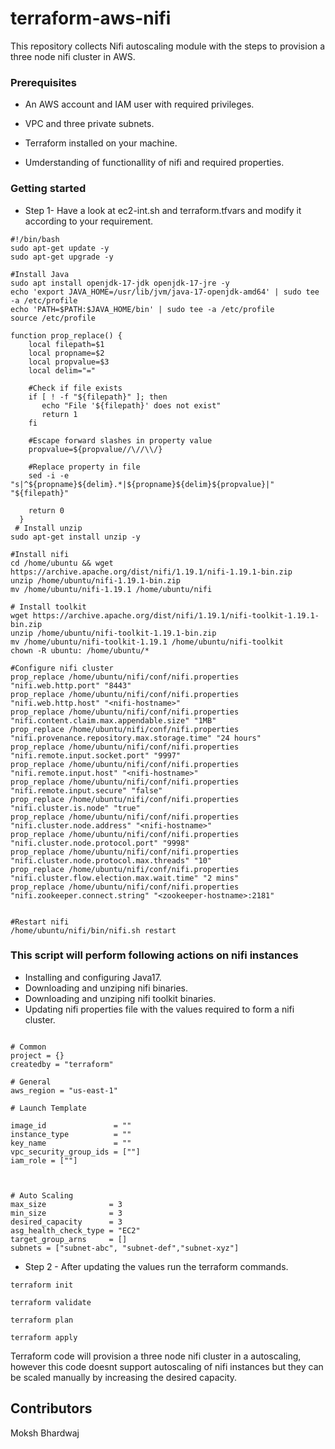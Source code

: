 # terraform-aws-nifi


This repository collects Nifi autoscaling module with the steps to provision a three node nifi cluster in AWS.


### Prerequisites

* An AWS account and IAM user with required privileges.

* VPC and three private subnets.

* Terraform installed on your machine.
* Umderstanding of functionallity of nifi and required properties.

### Getting started

* Step 1- Have a look at ec2-int.sh and terraform.tfvars and modify it according to your requirement.

```
#!/bin/bash
sudo apt-get update -y
sudo apt-get upgrade -y

#Install Java
sudo apt install openjdk-17-jdk openjdk-17-jre -y
echo 'export JAVA_HOME=/usr/lib/jvm/java-17-openjdk-amd64' | sudo tee -a /etc/profile
echo 'PATH=$PATH:$JAVA_HOME/bin' | sudo tee -a /etc/profile
source /etc/profile

function prop_replace() {
    local filepath=$1
    local propname=$2
    local propvalue=$3
    local delim="="
    
    #Check if file exists
    if [ ! -f "${filepath}" ]; then
       echo "File '${filepath}' does not exist"
       return 1
    fi
    
    #Escape forward slashes in property value
    propvalue=${propvalue//\//\\/}
    
    #Replace property in file
    sed -i -e "s|^${propname}${delim}.*|${propname}${delim}${propvalue}|" "${filepath}"
    
    return 0
  }
 # Install unzip
sudo apt-get install unzip -y
 
#Install nifi
cd /home/ubuntu && wget https://archive.apache.org/dist/nifi/1.19.1/nifi-1.19.1-bin.zip
unzip /home/ubuntu/nifi-1.19.1-bin.zip
mv /home/ubuntu/nifi-1.19.1 /home/ubuntu/nifi 

# Install toolkit
wget https://archive.apache.org/dist/nifi/1.19.1/nifi-toolkit-1.19.1-bin.zip
unzip /home/ubuntu/nifi-toolkit-1.19.1-bin.zip
mv /home/ubuntu/nifi-toolkit-1.19.1 /home/ubuntu/nifi-toolkit
chown -R ubuntu: /home/ubuntu/*

#Configure nifi cluster
prop_replace /home/ubuntu/nifi/conf/nifi.properties "nifi.web.http.port" "8443"
prop_replace /home/ubuntu/nifi/conf/nifi.properties "nifi.web.http.host" "<nifi-hostname>"
prop_replace /home/ubuntu/nifi/conf/nifi.properties "nifi.content.claim.max.appendable.size" "1MB"
prop_replace /home/ubuntu/nifi/conf/nifi.properties "nifi.provenance.repository.max.storage.time" "24 hours"
prop_replace /home/ubuntu/nifi/conf/nifi.properties "nifi.remote.input.socket.port" "9997"
prop_replace /home/ubuntu/nifi/conf/nifi.properties "nifi.remote.input.host" "<nifi-hostname>"
prop_replace /home/ubuntu/nifi/conf/nifi.properties "nifi.remote.input.secure" "false"
prop_replace /home/ubuntu/nifi/conf/nifi.properties "nifi.cluster.is.node" "true"
prop_replace /home/ubuntu/nifi/conf/nifi.properties "nifi.cluster.node.address" "<nifi-hostname>"
prop_replace /home/ubuntu/nifi/conf/nifi.properties "nifi.cluster.node.protocol.port" "9998"
prop_replace /home/ubuntu/nifi/conf/nifi.properties "nifi.cluster.node.protocol.max.threads" "10"
prop_replace /home/ubuntu/nifi/conf/nifi.properties "nifi.cluster.flow.election.max.wait.time" "2 mins"
prop_replace /home/ubuntu/nifi/conf/nifi.properties "nifi.zookeeper.connect.string" "<zookeeper-hostname>:2181"


#Restart nifi
/home/ubuntu/nifi/bin/nifi.sh restart

```
### This script will perform following actions on nifi instances
* Installing and configuring Java17.
* Downloading and unziping nifi binaries.
* Downloading and unziping nifi toolkit binaries.
* Updating nifi properties file with the values required to form a nifi cluster.

```

# Common
project = {}
createdby = "terraform"

# General 
aws_region = "us-east-1"

# Launch Template

image_id               = ""
instance_type          = ""
key_name               = ""
vpc_security_group_ids = [""]
iam_role = [""]



# Auto Scaling
max_size              = 3
min_size              = 3
desired_capacity      = 3
asg_health_check_type = "EC2"
target_group_arns     = []
subnets = ["subnet-abc", "subnet-def","subnet-xyz"]
```
* Step 2 - After updating the values run the terraform commands.
```
terraform init
```
```
terraform validate
```
```
terraform plan
```
```
terraform apply
```
Terraform code will provision a three node nifi cluster in a autoscaling, however this code doesnt support autoscaling of nifi instances but they can be scaled manually by increasing the desired capacity.

## Contributors
Moksh Bhardwaj





  
